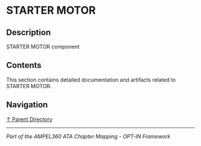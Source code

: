 # STARTER MOTOR

## Description

STARTER MOTOR component

## Contents

This section contains detailed documentation and artifacts related to STARTER MOTOR.

## Navigation

[↑ Parent Directory](../README.md)

---

*Part of the AMPEL360 ATA Chapter Mapping - OPT-IN Framework*
